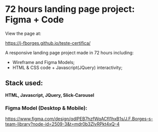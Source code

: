 # 72 hours landing page project: Figma + Code

View the page at:

https://j-fborges.github.io/teste-certifica/

A responsive landing page project made in 72 hours including:

 - Wireframe and Figma Models;
 - HTML & CSS code + Javascript(JQuery) interactivity;

## Stack used:

**HTML, Javascript, JQuery, Slick-Carousel**

### Figma Model (Desktop & Mobile):

https://www.figma.com/design/qdlPEB7hzfWqACfI1hxB1s/J.F.Borges-s-team-library?node-id=2509-3&t=mdr0b3ZlvRPkt4xQ-4
